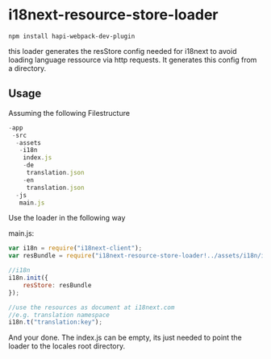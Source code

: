 # i18next-resource-store-loader

``` npm install hapi-webpack-dev-plugin ```

this loader generates the resStore config needed for i18next to avoid loading language ressource via http requests. It generates this config from a directory.

## Usage

Assuming the following Filestructure
``` javascript
-app
 -src
  -assets
   -i18n
    index.js
    -de
     translation.json
    -en
     translation.json
  -js
   main.js
```
Use the loader in the following way

main.js:
``` javascript
var i18n = require("i18next-client");
var resBundle = require("i18next-resource-store-loader!../assets/i18n/index.js");

//i18n
i18n.init({
    resStore: resBundle
});

//use the resources as document at i18next.com
//e.g. translation namespace
i18n.t("translation:key");
```
And your done. The index.js can be empty, its just needed to point the loader to the locales root directory.

